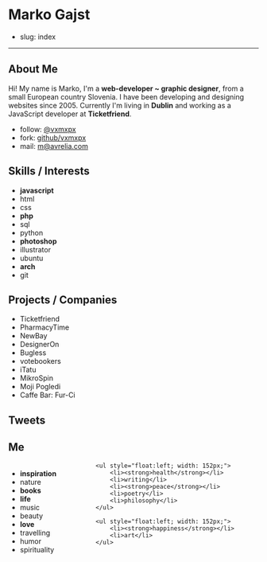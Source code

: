 # Marko Gajst

- slug: index

---------------------

## About Me

Hi! My name is Marko, I'm a **web-developer ~ graphic designer**, from a small European country Slovenia.
I have been developing and designing websites since 2005. Currently I'm living
in **Dublin** and working as a JavaScript developer at **Ticketfriend**.

<ul class="columns-3">
	<li>follow: <a href="http://twitter.com/vxmxpx">@vxmxpx</a></li>
	<li>fork: <a href="https://github.com/vxmxpx">github/vxmxpx</a></li>
	<li>mail: <a href="mailto:m@avrelia.com">m@avrelia.com</a></li>
</ul>

## Skills / Interests

<ul class="columns-3">
	<li><strong>javascript</strong></li>
	<li>html</li>
	<li>css</li>
	<li><strong>php</strong></li>
	<li>sql</li>
	<li>python</li>
	<li><strong>photoshop</strong></li>
	<li>illustrator</li>
	<li>ubuntu</li>
	<li><strong>arch</strong></li>
	<li>git</li>
</ul>

## Projects / Companies

<ul class="projects">
	<li class="project ticketfriend"><span>Ticketfriend</span></li>
	<li class="project pharmacytime"><span>PharmacyTime</span></li>
	<li class="project newbay"><span>NewBay</span></li>
	<li class="project designeron"><span>DesignerOn</span></li>
	<li class="project bugless"><span>Bugless</span></li>
	<li class="project votebookers"><span>votebookers</span></li>
	<li class="project itatu"><span>iTatu</span></li>
	<li class="project mikrospin"><span>MikroSpin</span></li>
	<li class="project mojipogledi"><span>Moji Pogledi</span></li>
	<li class="project furci"><span>Caffe Bar: Fur-Ci</span></li>
</ul>

## Tweets

<div class="tweet"></div>

## Me

<div>
	<ul style="float:left; width: 152px;">
		<li><strong>inspiration</strong></li>
		<li>nature</li>
		<li><strong>books</strong></li>
		<li><strong>life</strong></li>
		<li>music</li>
		<li>beauty</li>
		<li><strong>love</strong></li>
		<li>travelling</li>
		<li>humor</li>
		<li>spirituality</li>
	</ul>

	<ul style="float:left; width: 152px;">
		<li><strong>health</strong></li>
		<li>writing</li>
		<li><strong>peace</strong></li>
		<li>poetry</li>
		<li>philosophy</li>
	</ul>

	<ul style="float:left; width: 152px;">
		<li><strong>happiness</strong></li>
		<li>art</li>
	</ul>
</div>

<script language="javascript" src="//ajax.googleapis.com/ajax/libs/jquery/1.6.4/jquery.min.js" type="text/javascript"></script>
<script language="javascript" src="//share.avrelia.com/twitter/jquery.tweet.min.js" type="text/javascript"></script>

<script type='text/javascript'>
	jQuery(function($){
		$(".tweet").tweet({
			modpath: 'http://share.avrelia.com/twitter/',
			username: 'vxmxpx',
			// query: 'from:vxmxpx #dev',
			count: 3,
			loading_text: "loading tweets..."
		});
	});
</script>
